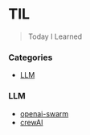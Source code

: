 # TIL

> Today I Learned

### Categories

* [LLM](#LLM)

### LLM
- [openai-swarm](LLM/openai-swarm.md)
- [crewAI](LLM/crewAI.md)

